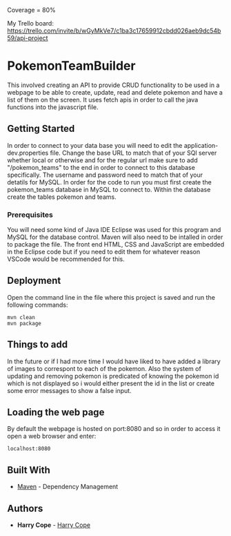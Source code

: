 Coverage = 80%

My Trello board: https://trello.com/invite/b/wGyMkVe7/c1ba3c17659912cbdd026aeb9dc54b59/api-project

# PokemonTeamBuilder

This involved creating an API to provide CRUD functionality to be used in a webpage to be able to create, update, read and delete pokemon and have a list of them on the screen. It uses fetch apis in order to call the java functions into the javascript file.

## Getting Started

In order to connect to your data base you will need to edit the application-dev.properties file. Change the base URL to match that of your SQl server whether local or otherwise and for the regular url make sure to add "/pokemon_teams" to the end in order to connect to this database specifically. The username and password need to match that of your detatils for MySQL. In order for the code to run you must first create the pokemon_teams database in MySQL to connect to. Within the database create the tables pokemon and teams.

### Prerequisites

You will need some kind of Java IDE Eclipse was used for this program and MySQL for the database control. Maven will also need to be intalled in order to package the file. The front end HTML, CSS and JavaScript are embedded in the Eclipse code but if you need to edit them for whatever reason VSCode would be recommended for this.

## Deployment

Open the command line in the file where this project is saved and run the following commands:

```
mvn clean
mvn package
```

## Things to add

In the future or if I had more time I would have liked to have added a library of images to correspont to each of the pokemon. Also the system of updating and removing pokemon is predicated of knowing the pokemon id which is not displayed so i would either present the id in the list or create some error messages to show a false input.



## Loading the web page

By default the webpage is hosted on port:8080 and so in order to access it open a web browser and enter:

```
localhost:8080
```

## Built With

* [Maven](https://maven.apache.org/) - Dependency Management


## Authors

* **Harry Cope** - [Harry Cope](https://github.com/HarryCope)
